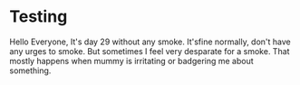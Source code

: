# Testing
Hello Everyone,
It's day 29 without any smoke.
It'sfine normally, don't have any urges to smoke.
But sometimes I feel very desparate for a smoke. That mostly happens when mummy is irritating or badgering me about something.
